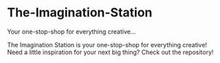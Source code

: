 # The-Imagination-Station
Your one-stop-shop for everything creative…

The Imagination Station is your one-stop-shop for everything creative! Need a little inspiration for your next big thing? Check out the repository!
